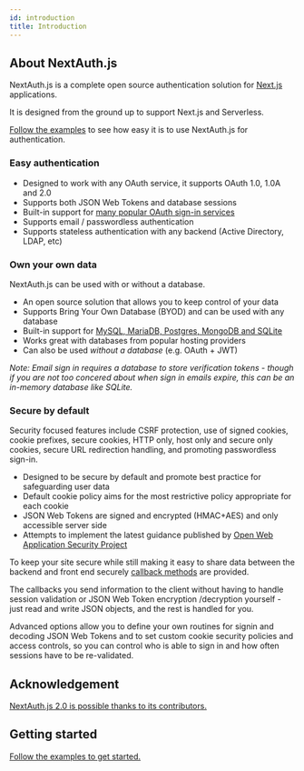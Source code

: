 ```yaml
---
id: introduction
title: Introduction
---
```


## About NextAuth.js

NextAuth.js is a complete open source authentication solution for [Next.js](http://nextjs.org/) applications.

It is designed from the ground up to support Next.js and Serverless.

[Follow the examples](/getting-started/example) to see how easy it is to use NextAuth.js for authentication.

### Easy authentication

* Designed to work with any OAuth service, it supports OAuth 1.0, 1.0A and 2.0
* Supports both JSON Web Tokens and database sessions
* Built-in support for [many popular OAuth sign-in services](/configuration/providers)
* Supports email / passwordless authentication
* Supports stateless authentication with any backend (Active Directory, LDAP, etc)

### Own your own data

NextAuth.js can be used with or without a database.

* An open source solution that allows you to keep control of your data
* Supports Bring Your Own Database (BYOD) and can be used with any database
* Built-in support for [MySQL, MariaDB, Postgres, MongoDB and SQLite](/configuration/databases)
* Works great with databases from popular hosting providers
* Can also be used *without a database* (e.g. OAuth + JWT)

*Note: Email sign in requires a database to store verification tokens - though if you are not too concered about when sign in emails expire, this can be an in-memory database like SQLite.*

### Secure by default

Security focused features include CSRF protection, use of signed cookies, cookie prefixes, secure cookies, HTTP only, host only and secure only cookies, secure URL redirection handling, and promoting passwordless sign-in.

* Designed to be secure by default and promote best practice for safeguarding user data
* Default cookie policy aims for the most restrictive policy appropriate for each cookie
* JSON Web Tokens are signed and encrypted (HMAC+AES) and only accessible server side
* Attempts to implement the latest guidance published by [Open Web Application Security Project](https://owasp.org/)

To keep your site secure while still making it easy to share data between the backend and front end securely [callback methods](/configuration/callbacks) are provided.

The callbacks you send information to the client without having to handle session validation or JSON Web Token encryption /decryption yourself - just read and write JSON objects, and the rest is handled for you.

Advanced options allow you to define your own routines for signin and decoding JSON Web Tokens and to set custom cookie security policies and access controls, so you can control who is able to sign in and how often sessions have to be re-validated. 

## Acknowledgement

[NextAuth.js 2.0 is possible thanks to its contributors.](/contributors)

## Getting started

[Follow the examples to get started.](/getting-started/example)
